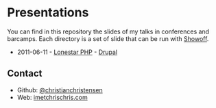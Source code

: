 Presentations
=============

You can find in this repository the slides of my talks in conferences and barcamps.
Each directory is a set of slide that can be run with [Showoff](http://github.com/schacon/showoff).

* 2011-06-11 - [Lonestar PHP](http://lonestarphp.com/) - [Drupal](http://lonestarphp.com/#chris-christensen)


Contact
-------

* Github: [@christianchristensen](https://github.com/christianchristensen)
* Web: [imetchrischris.com](http://imetchrischris.com/)

